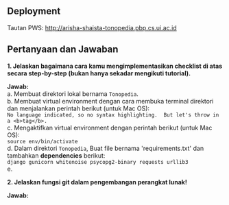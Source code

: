 ## Deployment
Tautan PWS: http://arisha-shaista-tonopedia.pbp.cs.ui.ac.id

## Pertanyaan dan Jawaban
**1. Jelaskan bagaimana cara kamu mengimplementasikan checklist di atas secara step-by-step (bukan hanya sekadar mengikuti tutorial).**  
     
   **Jawab:**  
     a. Membuat direktori lokal bernama `Tonopedia`. </br>
     b. Membuat virtual environment dengan cara membuka terminal direktori dan menjalankan perintah berikut (untuk Mac OS): </br>
        ```
        No language indicated, so no syntax highlighting. 
        But let's throw in a <b>tag</b>.
        ```
        </br>
     c. Mengaktifkan virtual environment dengan perintah berikut (untuk Mac OS): </br>
        ```
        source env/bin/activate
        ```
        </br>
     d. Dalam direktori `Tonopedia`, Buat file bernama 'requirements.txt' dan tambahkan __dependencies__ berikut: </br>
        ```
        django
        gunicorn
        whitenoise
        psycopg2-binary
        requests
        urllib3
        ```
        </br>
     e. 

**2. Jelaskan fungsi git dalam pengembangan perangkat lunak!** </br>  

   **Jawab:** </br>  
